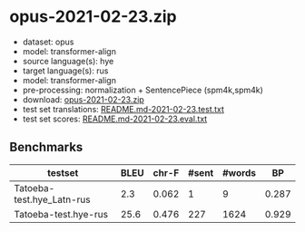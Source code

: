 # opus-2021-02-23.zip

* dataset: opus
* model: transformer-align
* source language(s): hye
* target language(s): rus
* model: transformer-align
* pre-processing: normalization + SentencePiece (spm4k,spm4k)
* download: [opus-2021-02-23.zip](https://object.pouta.csc.fi/Tatoeba-MT-models/hye-rus/opus-2021-02-23.zip)
* test set translations: [README.md-2021-02-23.test.txt](https://object.pouta.csc.fi/Tatoeba-MT-models/hye-rus/README.md-2021-02-23.test.txt)
* test set scores: [README.md-2021-02-23.eval.txt](https://object.pouta.csc.fi/Tatoeba-MT-models/hye-rus/README.md-2021-02-23.eval.txt)

## Benchmarks

| testset | BLEU  | chr-F | #sent | #words | BP |
|---------|-------|-------|-------|--------|----|
| Tatoeba-test.hye_Latn-rus 	| 2.3 	| 0.062 	| 1 	| 9 	| 0.287 |
| Tatoeba-test.hye-rus 	| 25.6 	| 0.476 	| 227 	| 1624 	| 0.929 |

